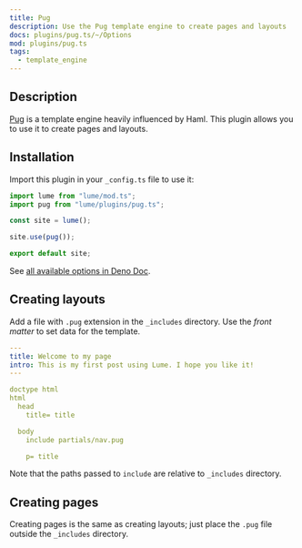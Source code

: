 ```yaml
---
title: Pug
description: Use the Pug template engine to create pages and layouts
docs: plugins/pug.ts/~/Options
mod: plugins/pug.ts
tags:
  - template_engine
---
```


## Description

[Pug](https://pugjs.org/) is a template engine heavily influenced by Haml. This
plugin allows you to use it to create pages and layouts.

## Installation

Import this plugin in your `_config.ts` file to use it:

```js
import lume from "lume/mod.ts";
import pug from "lume/plugins/pug.ts";

const site = lume();

site.use(pug());

export default site;
```

See
[all available options in Deno Doc](https://doc.deno.land/https/deno.land/x/lume/plugins/pug.ts/~/Options).

## Creating layouts

Add a file with `.pug` extension in the `_includes` directory. Use the _front
matter_ to set data for the template.

```yml
---
title: Welcome to my page
intro: This is my first post using Lume. I hope you like it!
---

doctype html
html
  head
    title= title

  body
    include partials/nav.pug

    p= title
```

Note that the paths passed to `include` are relative to `_includes` directory.

## Creating pages

Creating pages is the same as creating layouts; just place the `.pug` file
outside the `_includes` directory.
